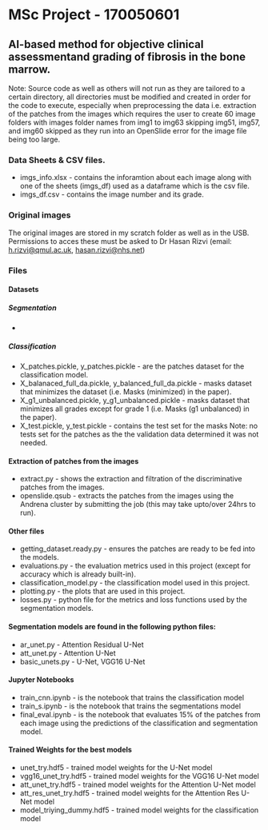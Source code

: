 # MSc Project - 170050601

## AI-based method for objective clinical assessmentand grading of fibrosis in the bone marrow.

Note: Source code as well as others will not run as they are tailored to a certain directory, all directories must be modified and created in order for the code to execute, especially when preprocessing the data i.e. extraction of the patches from the images which requires the user to create 60 image folders with images folder names from img1 to img63 skipping img51, img57, and img60 skipped as they run into an OpenSlide error for the image file being too large.

### Data Sheets & CSV files.
- imgs_info.xlsx - contains the inforamtion about each image along with one of the sheets (imgs_df) used as a dataframe which is the csv file.
- imgs_df.csv - contains the image number and its grade.

### Original images 
The original images are stored in my scratch folder as well as in the USB. Permissions to acces these must be asked to Dr Hasan Rizvi (email: h.rizvi@qmul.ac.uk, hasan.rizvi@nhs.net)

### Files
#### Datasets
##### Segmentation
- 
##### Classification
- X_patches.pickle, y_patches.pickle - are the patches dataset for the classification model.
- X_balanaced_full_da.pickle, y_balanced_full_da.pickle - masks dataset that minimizes the dataset (i.e. Masks (minimized) in the paper).
- X_g1_unbalanced.pickle, y_g1_unbalanced.pickle - masks dataset that minimizes all grades except for grade 1 (i.e. Masks (g1 unbalanced) in the paper).
- X_test.pickle, y_test.pickle - contains the test set for the masks
Note: no tests set for the patches as the the validation data determined it was not needed.
#### Extraction of patches from the images
- extract.py - shows the extraction and filtration of the discriminative patches from the images.
- openslide.qsub - extracts the patches from the images using the Andrena cluster by submitting the job (this may take upto/over 24hrs to run).
#### Other files
-  getting_dataset.ready.py - ensures the patches are ready to be fed
   into the models.
- evaluations.py - the evaluation metrics used in this project (except for accuracy which is already built-in).
- classification_model.py - the classification model used in this project.
- plotting.py -  the plots that are used in this project.
- losses.py  - python file for the metrics and loss functions used by
   the segmentation models.
#### Segmentation models are found in the following python files:
- ar_unet.py - Attention Residual U-Net
- att_unet.py - Attention U-Net
- basic_unets.py - U-Net, VGG16 U-Net
#### Jupyter Notebooks
- train_cnn.ipynb - is the notebook that trains the classification model
- train_s.ipynb - is the notebook that trains the segmentations model
- final_eval.ipynb - is the notebook that evaluates 15% of the patches from each image using the predictions of the classification and segmentation model.
#### Trained Weights for the best models
- unet_try.hdf5 - trained model weights for the U-Net model
- vgg16_unet_try.hdf5 - trained model weights for the VGG16 U-Net model
- att_unet_try.hdf5 - trained model weights for the Attention U-Net model
- att_res_unet_try.hdf5 - trained model weights for the Attention Res U-Net model
- model_triying_dummy.hdf5 - trained model weights for the classification model
